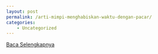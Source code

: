 ```yaml
---
layout: post
permalink: /arti-mimpi-menghabiskan-waktu-dengan-pacar/
categories:
    - Uncategorized
---
```


[Baca Selengkapnya](/02)